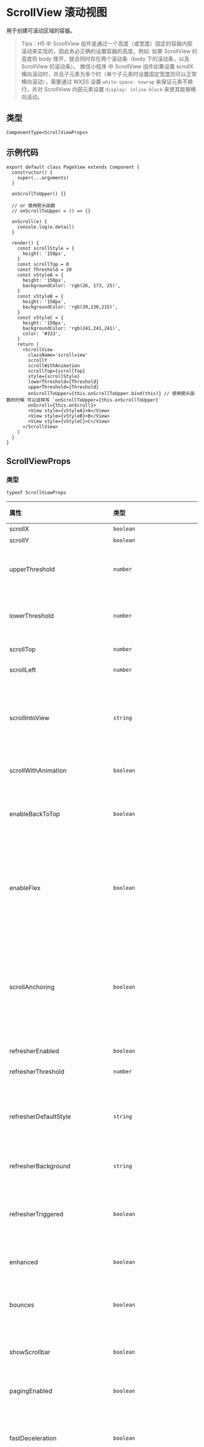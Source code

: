# ScrollView 滚动视图

用于创建可滚动区域的容器。

> Tips：H5 中 ScrollView 组件是通过一个高度（或宽度）固定的容器内部滚动来实现的，因此务必正确的设置容器的高度。例如: 如果 ScrollView 的高度将 body 撑开，就会同时存在两个滚动条（body 下的滚动条，以及 ScrollView 的滚动条）。
> 微信小程序 中 ScrollView 组件如果设置 scrollX 横向滚动时，并且子元素为多个时（单个子元素时设置固定宽度则可以正常横向滚动），需要通过 WXSS 设置 `white-space: nowrap` 来保证元素不换行，并对 ScrollView 内部元素设置 `display: inline-block` 来使其能够横向滚动。

## 类型

```tsx
ComponentType<ScrollViewProps>
```

## 示例代码

```tsx
export default class PageView extends Component {
  constructor() {
    super(...arguments)
  }

  onScrollToUpper() {}

  // or 使用箭头函数
  // onScrollToUpper = () => {}

  onScroll(e) {
    console.log(e.detail)
  }

  render() {
    const scrollStyle = {
      height: '150px',
    }
    const scrollTop = 0
    const Threshold = 20
    const vStyleA = {
      height: '150px',
      backgroundColor: 'rgb(26, 173, 25)',
    }
    const vStyleB = {
      height: '150px',
      backgroundColor: 'rgb(39,130,215)',
    }
    const vStyleC = {
      height: '150px',
      backgroundColor: 'rgb(241,241,241)',
      color: '#333',
    }
    return (
      <ScrollView
        className='scrollview'
        scrollY
        scrollWithAnimation
        scrollTop={scrollTop}
        style={scrollStyle}
        lowerThreshold={Threshold}
        upperThreshold={Threshold}
        onScrollToUpper={this.onScrollToUpper.bind(this)} // 使用箭头函数的时候 可以这样写 `onScrollToUpper={this.onScrollToUpper}`
        onScroll={this.onScroll}>
        <View style={vStyleA}>A</View>
        <View style={vStyleB}>B</View>
        <View style={vStyleC}>C</View>
      </ScrollView>
    )
  }
}
```

## ScrollViewProps

### 类型

```tsx
typeof ScrollViewProps
```

| 属性                             | 类型                                         | 默认值      | 必填 | 说明                                                                                                                                                                                                                                    |
| :------------------------------- | :------------------------------------------- | :---------- | :--- | :-------------------------------------------------------------------------------------------------------------------------------------------------------------------------------------------------------------------------------------- |
| scrollX                          | `boolean`                                    | `false`     | 否   | 允许横向滚动                                                                                                                                                                                                                            |
| scrollY                          | `boolean`                                    | `false`     | 否   | 允许纵向滚动                                                                                                                                                                                                                            |
| upperThreshold                   | `number`                                     | `50`        | 否   | 距顶部/左边多远时（单位 px），触发 scrolltoupper 事件                                                                                                                                                                                   |
| lowerThreshold                   | `number`                                     | `50`        | 否   | 距底部/右边多远时（单位 px），触发 scrolltolower 事件                                                                                                                                                                                   |
| scrollTop                        | `number`                                     |             | 否   | 设置竖向滚动条位置                                                                                                                                                                                                                      |
| scrollLeft                       | `number`                                     |             | 否   | 设置横向滚动条位置                                                                                                                                                                                                                      |
| scrollIntoView                   | `string`                                     |             | 否   | 值应为某子元素 id（id 不能以数字开头）。设置哪个方向可滚动，则在哪个方向滚动到该元素                                                                                                                                                    |
| scrollWithAnimation              | `boolean`                                    | `false`     | 否   | 在设置滚动条位置时使用动画过渡                                                                                                                                                                                                          |
| enableBackToTop                  | `boolean`                                    | `false`     | 否   | iOS 点击顶部状态栏、安卓双击标题栏时，滚动条返回顶部，只支持竖向                                                                                                                                                                        |
| enableFlex                       | `boolean`                                    | `false`     | 否   | 启用 flexbox 布局。开启后，当前节点声明了 `display: flex` 就会成为 flex container，并作用于其孩子节点。                                                                                                                                 |
| scrollAnchoring                  | `boolean`                                    | `false`     | 否   | 开启 scroll anchoring 特性，即控制滚动位置不随内容变化而抖动，仅在 iOS 下生效，安卓下可参考 CSS `overflow-anchor` 属性。                                                                                                                |
| refresherEnabled                 | `boolean`                                    | `false`     | 否   | 开启自定义下拉刷新                                                                                                                                                                                                                      |
| refresherThreshold               | `number`                                     | `45`        | 否   | 设置自定义下拉刷新阈值                                                                                                                                                                                                                  |
| refresherDefaultStyle            | `string`                                     | `'black'`   | 否   | 设置自定义下拉刷新默认样式，支持设置 `black or white or none`， none 表示不使用默认样式                                                                                                                                                 |
| refresherBackground              | `string`                                     | `'#FFF'`    | 否   | 设置自定义下拉刷新区域背景颜色                                                                                                                                                                                                          |
| refresherTriggered               | `boolean`                                    | `false`     | 否   | 设置当前下拉刷新状态，true 表示下拉刷新已经被触发，false 表示下拉刷新未被触发                                                                                                                                                           |
| enhanced                         | `boolean`                                    | `false`     | 否   | 启用 scroll-view 增强特性                                                                                                                                                                                                               |
| bounces                          | `boolean`                                    | `true`      | 否   | iOS 下 scroll-view 边界弹性控制 (同时开启 enhanced 属性后生效)                                                                                                                                                                          |
| showScrollbar                    | `boolean`                                    | `true`      | 否   | 滚动条显隐控制 (同时开启 enhanced 属性后生效)                                                                                                                                                                                           |
| pagingEnabled                    | `boolean`                                    | `false`     | 否   | 分页滑动效果 (同时开启 enhanced 属性后生效)                                                                                                                                                                                             |
| fastDeceleration                 | `boolean`                                    | `false`     | 否   | boolean false 滑动减速速率控制 (同时开启 enhanced 属性后生效)                                                                                                                                                                           |
| scrollAnimationDuration          | `string`                                     |             | 否   | 当 scroll-with-animation 设置为 true 时，可以设置 scroll-animation-duration 来控制动画的执行时间，单位 ms。                                                                                                                             |
| trapScroll                       | `string`                                     | `false`     | 否   | 纵向滚动时，当滚动到顶部或底部时，强制禁止触发页面滚动，仍然只触发 scroll-view 自身的滚动。                                                                                                                                             |
| disableLowerScroll               | `string`                                     |             | 否   | 发生滚动前，对滚动方向进行判断，当方向是顶部/左边时，如果值为  always  将始终禁止滚动，如果值为  out-of-bounds 且当前已经滚动到顶部/左边，禁止滚动。                                                                                    |
| disableUpperScroll               | `string`                                     |             | 否   | 发生滚动前，对滚动方向进行判断，当方向是底部/右边时，如果值为  always  将始终禁止滚动，如果值为  out-of-bounds 且当前已经滚动到底部/右边，禁止滚动。                                                                                    |
| ariaLabel                        | `string`                                     |             | 否   | 无障碍访问，（属性）元素的额外描述                                                                                                                                                                                                      |
| enablePassive                    | `boolean`                                    | `false`     | 否   | 开启 passive 特性，能优化一定的滚动性能                                                                                                                                                                                                 |
| type                             | "list" or "custom"                           | `'list'`    | 否   | 渲染模式<br />list - 列表模式。只会渲染在屏节点，会根据直接子节点是否在屏来按需渲染，若只有一个直接子节点则性能会退化<br />custom - 自定义模式。只会渲染在屏节点，子节点可以是 sticky-section list-view grid-view 等组件                |
| reverse                          | `boolean`                                    | `false`     | 否   | 是否反向滚动。一般初始滚动位置是在顶部，反向滚动则是在底部。                                                                                                                                                                            |
| clip                             | `boolean`                                    | `true`      | 否   | 是否对溢出进行裁剪，默认开启                                                                                                                                                                                                            |
| cacheExtent                      | `number`                                     |             | 否   | 指定视口外渲染区域的距离，默认情况下视口外节点不渲染。指定 cache-extent 可优化滚动体验和加载速度，但会提高内存占用且影响首屏速度，可按需启用。                                                                                          |
| minDragDistance                  | `number`                                     | `18`        | 否   | 指定 scroll-view 触发滚动的最小拖动距离。仅在 scroll-view 和其他组件存在手势冲突时使用，可通过调整该属性使得滚动更加灵敏。                                                                                                              |
| padding                          | `[number, number, number, number]`           | `[0,0,0,0]` | 否   | 长度为 4 的数组，按 top、right、bottom、left 顺序指定内边距                                                                                                                                                                             |
| scrollIntoViewWithinExtent       | `boolean`                                    | `false`     | 否   | 只 scroll-into-view 到 cacheExtent 以内的目标节点，性能更佳                                                                                                                                                                             |
| scrollIntoViewAlignment          | "start" or "center" or "end" or "nearest"    | `'start'`   | 否   | 指定 scroll-into-view 目标节点在视口内的位置。<br />start - 目标节点显示在视口开始处<br />center - 目标节点显示在视口中间<br />end - 目标节点显示在视口结束处<br />nearest - 目标节点在就近的视口边缘显示，若节点已在视口内则不触发滚动 |
| refresherTwoLevelEnabled         | `boolean`                                    | `false`     | 否   | 开启下拉二级能力                                                                                                                                                                                                                        |
| refresherTwoLevelTriggered       | `boolean`                                    | `false`     | 否   | 设置打开/关闭二级                                                                                                                                                                                                                       |
| refresherTwoLevelThreshold       | `number`                                     | `150`       | 否   | 下拉二级阈值                                                                                                                                                                                                                            |
| refresherTwoLevelCloseThreshold  | `number`                                     | `80`        | 否   | 滑动返回时关闭二级的阈值                                                                                                                                                                                                                |
| refresherTwoLevelScrollEnabled   | `boolean`                                    | `false`     | 否   | 处于二级状态时是否可滑动                                                                                                                                                                                                                |
| refresherBallisticRefreshEnabled | `boolean`                                    | `false`     | 否   | 惯性滚动是否触发下拉刷新                                                                                                                                                                                                                |
| refresherTwoLevelPinned          | `boolean`                                    | `false`     | 否   | 即将打开二级时否定住                                                                                                                                                                                                                    |
| onScrollToUpper                  | `CommonEventFunction`                        |             | 否   | 滚动到顶部/左边，会触发 scrolltoupper 事件                                                                                                                                                                                              |
| onScrollToLower                  | `CommonEventFunction`                        |             | 否   | 滚动到底部/右边，会触发 scrolltolower 事件                                                                                                                                                                                              |
| onScroll                         | `BaseEventOrigFunction<onScrollDetail>`      |             | 否   | 滚动时触发                                                                                                                                                                                                                              |
| onScrollStart                    | `BaseEventOrigFunction<onScrollDetail>`      |             | 否   | 滚动开始事件                                                                                                                                                                                                                            |
| onScrollEnd                      | `BaseEventOrigFunction<onScrollDetail>`      |             | 否   | 滚动结束事件                                                                                                                                                                                                                            |
| onRefresherPulling               | `CommonEventFunction`                        |             | 否   | 自定义下拉刷新控件被下拉                                                                                                                                                                                                                |
| onRefresherRefresh               | `CommonEventFunction`                        |             | 否   | 自定义下拉刷新被触发                                                                                                                                                                                                                    |
| onRefresherRestore               | `CommonEventFunction`                        |             | 否   | 自定义下拉刷新被复位                                                                                                                                                                                                                    |
| onRefresherAbort                 | `CommonEventFunction`                        |             | 否   | 自定义下拉刷新被中止                                                                                                                                                                                                                    |
| onRefresherWillRefresh           | `CommonEventFunction`                        |             | 否   | 自定义下拉刷新即将触发刷新（拖动超过 refresher-threshold 时）的事件                                                                                                                                                                     |
| onRefresherStatusChange          | `CommonEventFunction<RefresherStatusChange>` |             | 否   | 下拉刷新状态回调                                                                                                                                                                                                                        |
| onDragStart                      | `CommonEventFunction<onDragDetail>`          |             | 否   | 滑动开始事件 (同时开启 enhanced 属性后生效)                                                                                                                                                                                             |
| onDragging                       | `CommonEventFunction<onDragDetail>`          |             | 否   | 滑动事件 (同时开启 enhanced 属性后生效)                                                                                                                                                                                                 |
| onDragEnd                        | `CommonEventFunction<onDragDetail>`          |             | 否   | 滑动结束事件 (同时开启 enhanced 属性后生效)                                                                                                                                                                                             |
| onTouchStart                     | `CommonEventFunction`                        |             | 否   | 触摸动作开始。                                                                                                                                                                                                                          |
| onTouchMove                      | `CommonEventFunction`                        |             | 否   | 触摸后移动。                                                                                                                                                                                                                            |
| onTouchEnd                       | `CommonEventFunction`                        |             | 否   | 触摸动作结束。                                                                                                                                                                                                                          |
| onTouchCancel                    | `CommonEventFunction`                        |             | 否   | 触摸动作被打断，如来电提醒、弹窗。                                                                                                                                                                                                      |

| 属性          | 类型                   |
| :------------ | :--------------------- |
| RefreshStatus | `typeof RefreshStatus` |

### onScrollDetail

| 属性         | 类型      | 必填 | 说明           |
| :----------- | :-------- | :--- | :------------- |
| scrollLeft   | `number`  | 是   | 横向滚动条位置 |
| scrollTop    | `number`  | 是   | 竖向滚动条位置 |
| scrollHeight | `number`  | 是   | 滚动条高度     |
| scrollWidth  | `number`  | 是   | 滚动条宽度     |
| deltaX       | `number`  | 是   |                |
| deltaY       | `number`  | 是   |                |
| isDrag       | `boolean` | 否   |                |

### onDragDetail

| 属性       | 类型     | 说明           |
| :--------- | :------- | :------------- |
| scrollLeft | `number` | 横向滚动条位置 |
| scrollTop  | `number` | 竖向滚动条位置 |
| velocity   | `number` | 滚动速度       |

### RefresherStatusChange

| 属性   | 类型            |
| :----- | :-------------- |
| status | `RefreshStatus` |
| dy     | `number`        |

<!-- 
## Props 与 API 支持度

| 属性 | H5  | Harmony | React Native | 微信小程序 | 京东小程序 |
| :--: | :-: | :-----: | :----------: | :--------: | :--------: |
|  -   | ✔️  |   ✔️    |      ✔️      |     ✔️     |     ✔️     |
|  -   | ✔️  |   ✔️    |      ✔️      |     ✔️     |     ✔️     |
|  -   | ✔️  |   ✔️    |      ✔️      |     ✔️     |     ✔️     |
|  -   | ✔️  |   ✔️    |      ✔️      |     ✔️     |     ✔️     |
|  -   | ✔️  |   ✔️    |      ✔️      |     ✔️     |     ✔️     |
|  -   | ✔️  |   ✔️    |      ✔️      |     ✔️     |     ✔️     |
-->
